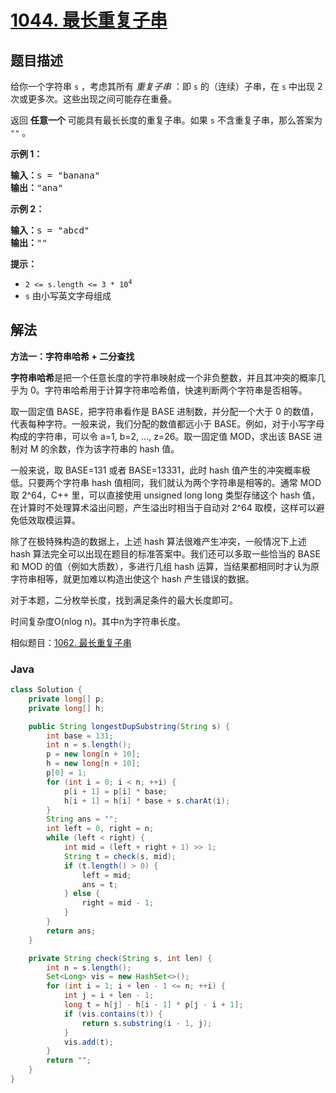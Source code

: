 # [1044. 最长重复子串](https://leetcode.cn/problems/longest-duplicate-substring)

## 题目描述

<p>给你一个字符串 <code>s</code> ，考虑其所有 <em>重复子串</em> ：即&nbsp;<code>s</code> 的（连续）子串，在 <code>s</code> 中出现 2 次或更多次。这些出现之间可能存在重叠。</p>

<p>返回 <strong>任意一个</strong> 可能具有最长长度的重复子串。如果 <code>s</code> 不含重复子串，那么答案为 <code>""</code> 。</p>

<p><strong>示例 1：</strong></p>

<pre>
<strong>输入：</strong>s = "banana"
<strong>输出：</strong>"ana"
</pre>

<p><strong>示例 2：</strong></p>

<pre>
<strong>输入：</strong>s = "abcd"
<strong>输出：</strong>""
</pre>

<p><strong>提示：</strong></p>

<ul>
	<li><code>2 &lt;= s.length &lt;= 3 * 10<sup>4</sup></code></li>
	<li><code>s</code> 由小写英文字母组成</li>
</ul>

## 解法

**方法一：字符串哈希 + 二分查找**

**字符串哈希**是把一个任意长度的字符串映射成一个非负整数，并且其冲突的概率几乎为 0。字符串哈希用于计算字符串哈希值，快速判断两个字符串是否相等。

取一固定值 BASE，把字符串看作是 BASE 进制数，并分配一个大于 0 的数值，代表每种字符。一般来说，我们分配的数值都远小于 BASE。例如，对于小写字母构成的字符串，可以令 a=1, b=2, ..., z=26。取一固定值 MOD，求出该 BASE 进制对 M 的余数，作为该字符串的 hash 值。

一般来说，取 BASE=131 或者 BASE=13331，此时 hash 值产生的冲突概率极低。只要两个字符串 hash 值相同，我们就认为两个字符串是相等的。通常 MOD 取 2^64，C++ 里，可以直接使用 unsigned long long 类型存储这个 hash 值，在计算时不处理算术溢出问题，产生溢出时相当于自动对 2^64 取模，这样可以避免低效取模运算。

除了在极特殊构造的数据上，上述 hash 算法很难产生冲突，一般情况下上述 hash 算法完全可以出现在题目的标准答案中。我们还可以多取一些恰当的 BASE 和 MOD 的值（例如大质数），多进行几组 hash 运算，当结果都相同时才认为原字符串相等，就更加难以构造出使这个 hash 产生错误的数据。

对于本题，二分枚举长度，找到满足条件的最大长度即可。

时间复杂度O(nlog n)。其中n为字符串长度。

相似题目：[1062. 最长重复子串](/solution/1000-1099/1062.Longest%20Repeating%20Substring/README.md)

### **Java**

```java
class Solution {
    private long[] p;
    private long[] h;

    public String longestDupSubstring(String s) {
        int base = 131;
        int n = s.length();
        p = new long[n + 10];
        h = new long[n + 10];
        p[0] = 1;
        for (int i = 0; i < n; ++i) {
            p[i + 1] = p[i] * base;
            h[i + 1] = h[i] * base + s.charAt(i);
        }
        String ans = "";
        int left = 0, right = n;
        while (left < right) {
            int mid = (left + right + 1) >> 1;
            String t = check(s, mid);
            if (t.length() > 0) {
                left = mid;
                ans = t;
            } else {
                right = mid - 1;
            }
        }
        return ans;
    }

    private String check(String s, int len) {
        int n = s.length();
        Set<Long> vis = new HashSet<>();
        for (int i = 1; i + len - 1 <= n; ++i) {
            int j = i + len - 1;
            long t = h[j] - h[i - 1] * p[j - i + 1];
            if (vis.contains(t)) {
                return s.substring(i - 1, j);
            }
            vis.add(t);
        }
        return "";
    }
}
```

